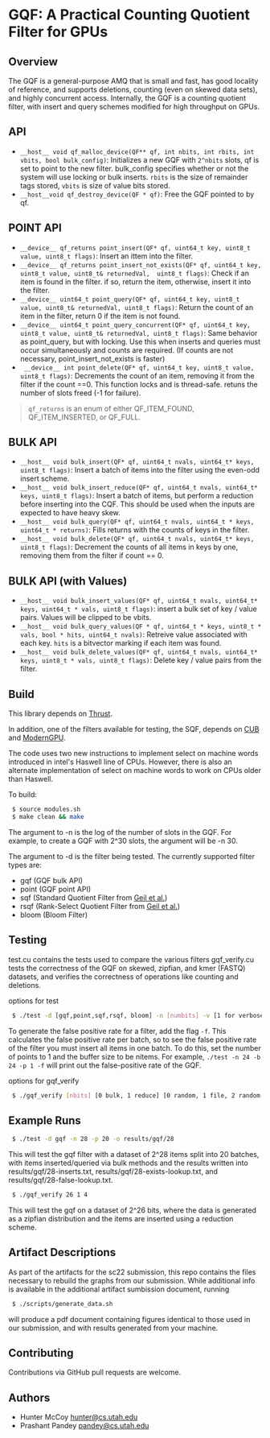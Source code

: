 # GQF: A Practical Counting Quotient Filter for GPUs


Overview
--------
 The GQF is a general-purpose AMQ that is small and fast, has good
 locality of reference, and supports deletions,
 counting (even on skewed data sets), and highly concurrent
 access. Internally, the GQF is a counting quotient filter, with insert and query schemes modified for high throughput on GPUs.

API
--------

* `__host__ void qf_malloc_device(QF** qf, int nbits, int rbits, int vbits, bool bulk_config)`: Initializes a new GQF with `2^nbits` slots, qf is set to point to the new filter. bulk_config specifies whether or not the system will use locking or bulk inserts. `rbits` is the size of remainder tags stored, `vbits` is size of value bits stored.
* `__host__void qf_destroy_device(QF * qf)`: Free the GQF pointed to by qf.

POINT API
--------


* `__device__ qf_returns point_insert(QF* qf, uint64_t key, uint8_t value, uint8_t flags)`: Insert an ittem into the filter.
* `__device__ qf_returns point_insert_not_exists(QF* qf, uint64_t key, uint8_t value, uint8_t& returnedVal,  uint8_t flags)`: Check if an item is found in the filter. if so, return the item, otherwise, insert it into the filter.
* `__device__ uint64_t point_query(QF* qf, uint64_t key, uint8_t value, uint8_t& returnedVal, uint8_t flags)`: Return the count of an item in the filter, return 0 if the item is not found.
* `__device__ uint64_t point_query_concurrent(QF* qf, uint64_t key, uint8_t value, uint8_t& returnedVal, uint8_t flags)`: Same behavior as point_query, but with locking. Use this when inserts and queries must occur simultaneously and counts are required. (If counts are not necessary, point_insert_not_exists is faster)
* ` __device__ int point_delete(QF* qf, uint64_t key, uint8_t value, uint8_t flags)`: Decrements the count of an item, removing it from the filter if the count ==0. This function locks and is thread-safe. retuns the number of slots freed (-1 for failure).

> `qf_returns` is an enum of either QF_ITEM_FOUND, QF_ITEM_INSERTED, or QF_FULL.


BULK API
--------
* `__host__ void bulk_insert(QF* qf, uint64_t nvals, uint64_t* keys, uint8_t flags)`: Insert a batch of items into the filter using the even-odd insert scheme.
* `__host__ void bulk_insert_reduce(QF* qf, uint64_t nvals, uint64_t* keys, uint8_t flags)`: Insert a batch of items, but perform a reduction before inserting into the CQF. This should be used when the inputs are expected to have heavy skew.
* `__host__ void bulk_query(QF* qf, uint64_t nvals, uint64_t * keys, uint64_t * returns)`: Fills returns with the counts of keys in the filter.
* `__host__ void bulk_delete(QF* qf, uint64_t nvals, uint64_t* keys, uint8_t flags)`: Decrement the counts of all items in keys by one, removing them from the filter if count == 0.


BULK API (with Values)
-------

* `__host__ void bulk_insert_values(QF* qf, uint64_t nvals, uint64_t* keys, uint64_t * vals, uint8_t flags)`: insert a bulk set of key / value pairs. Values will be clipped to be vbits.
* `__host__ void bulk_query_values(QF * qf, uint64_t * keys, uint8_t * vals, bool * hits, uint64_t nvals)`: Retreive value associated with each key. `hits` is a bitvector marking if each item was found.
* `__host__ void bulk_delete_values(QF* qf, uint64_t nvals, uint64_t* keys, uint8_t * vals, uint8_t flags)`: Delete key / value pairs from the filter.

    




Build
-------
This library depends on [Thrust](https://thrust.github.io/). 

In addition, one of the filters available for testing, the SQF, depends on [CUB](https://nvlabs.github.io/cub/) and [ModernGPU](https://moderngpu.github.io/intro.html). 

The code uses two new instructions to implement select on machine words introduced 
in intel's Haswell line of CPUs. However, there is also an alternate implementation
of select on machine words to work on CPUs older than Haswell.

To build:
```bash
 $ source modules.sh
 $ make clean && make
```


The argument to -n is the log of the number of slots in the GQF. For example,
 to create a GQF with 2^30 slots, the argument will be -n 30.

The argument to -d is the filter being tested. The currently supported filter types are:

 - gqf (GQF bulk API)
 - point (GQF point API)
 - sqf (Standard Quotient Filter from [Geil et al.](https://escholarship.org/uc/item/3v12f7dn))
 - rsqf (Rank-Select Quotient Filter from [Geil et al.](https://escholarship.org/uc/item/3v12f7dn))
 - bloom (Bloom Filter)


Testing
-------
test.cu contains the tests used to compare the various filters
gqf_verify.cu tests the correctness of the GQF on skewed, zipfian, and kmer (FASTQ) datasets, and verifies the correctness of operations like counting and deletions.

options for test
```bash
 $ ./test -d [gqf,point,sqf,rsqf, bloom] -n [numbits] -v [1 for verbose] -o [outputfile - three files with extensions -inserts.txt, -exists-lookup.txt, -false-lookup.txt] -p [npoints] -f [1 for false-positive reporting]
```

To generate the false positive rate for a filter, add the flag `-f`. This calculates the false positive rate per batch, so to see the false positive rate of the filter you must insert all items in one batch. To do this, set the number of points to 1 and the buffer size to be nitems. For example, `./test -n 24 -b 24 -p 1 -f` will print out the false-positive rate of the GQF.


options for gqf_verify
```bash
 $ ./gqf_verify [nbits] [0 bulk, 1 reduce] [0 random, 1 file, 2 random copies, 3 fastq, 4 zipfian] [filename if previous arg is 1 or 3]
```

Example Runs
-------------

```bash
 $ ./test -d gqf -n 28 -p 20 -o results/gqf/28
```
This will test the gqf filter with a dataset of 2^28 items split into 20 batches, with items inserted/queried via bulk methods and the results written into results/gqf/28-inserts.txt, results/gqf/28-exists-lookup.txt, and results/gqf/28-false-lookup.txt.


```bash
 $ ./gqf_verify 26 1 4
```
This will test the gqf on a dataset of 2^26 bits, where the data is generated as a zipfian distribution and the items are inserted using a reduction scheme.

Artifact Descriptions
----------------------

As part of the artifacts for the sc22 submission, this repo contains the files necessary to rebuild the graphs from our submission. While additional info is available in the additional artifact sumbission document, running

```bash
 $ ./scripts/generate_data.sh
```
will produce a pdf document containing figures identical to those used in our submission, and with results generated from your machine.


Contributing
------------
Contributions via GitHub pull requests are welcome.


Authors
-------
- Hunter McCoy <hunter@cs.utah.edu>
- Prashant Pandey <pandey@cs.utah.edu>
